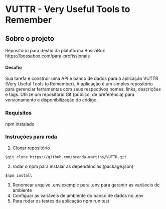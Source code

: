 # VUTTR - Very Useful Tools to Remember

## Sobre o projeto
Repositório para desfio da plataforma BossaBox https://bossabox.com/para-profissionais

#### Desafio
Sua tarefa é construir uma API e banco de dados para a aplicação VUTTR (Very Useful Tools to Remember). A aplicação é um simples repositório para gerenciar ferramentas com seus respectivos nomes, links, descrições e tags. Utilize um repositório Git (público, de preferência) para versionamento e disponibilização do código.


### Requisitos

npm instalado

### Instruções para roda


1. Clonar repositório
```
$git clone https://github.com/brenda-martins/VUTTR.git
```

2. rodar o npm para instalar as dependências (package.json)
```
$npm install
```

3. Renomear arquivo .env.exemple para .env para garantir as variáveis de ambiente
4. Configuar as variáveis de ambiente do banco de dados no .env
5. Para rodar os testes da aplicação npm run test

